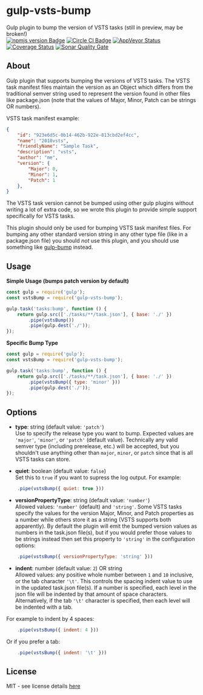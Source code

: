 # gulp-vsts-bump
Gulp plugin to bump the version of VSTS tasks  (still in preview, may be broken!)  
[![npmjs version Badge][npmjs-version-badge]][npmjs-pkg-url]
[![Circle CI Badge][circle-ci-badge]][circle-ci-url]
[![AppVeyor Status][appveyor-badge]][appveyor-url]
[![Coverage Status][coveralls-badge]][coveralls-url]
[![Sonar Quality Gate][sonar-quality-gate-badge]][sonar-url]  

## About
Gulp plugin that supports bumping the versions of VSTS tasks. The VSTS task manifest files maintain the version as an Object which differs from the traditional semver string used to represent the version found in other files like package.json (note that the values of Major, Minor, Patch can be strings OR numbers).

VSTS task manifest example:
```json
{
    "id": "923e6d5c-0b14-462b-922e-813cbd2ef4cc",
    "name": "2018vsts",
    "friendlyName": "Sample Task",
    "description": "vsts",
    "author": "me",
    "version": {
        "Major": 0,
        "Minor": 1,
        "Patch": 1
    },
}
```

The VSTS task version cannot be bumped using other gulp plugins without writing a lot of extra code, so we wrote this plugin to provide simple support specifically for VSTS tasks.  

This plugin should only be used for bumping VSTS task manifest files. For bumping any other standard version string in any other type file (like in a package.json file) you should *not* use this plugin, and you should use something like [gulp-bump][gulp-bump-pkg-url] instead.

## Usage
**Simple Usage (bumps patch version by default)**
```js
const gulp = require('gulp');
const vstsBump = require('gulp-vsts-bump');

gulp.task('tasks:bump', function () {
    return gulp.src(['./tasks/**/task.json'], { base: './' })
        .pipe(vstsBump())
        .pipe(gulp.dest('./'));
});
```

**Specific Bump Type**
```js
const gulp = require('gulp');
const vstsBump = require('gulp-vsts-bump');

gulp.task('tasks:bump', function () {
    return gulp.src(['./tasks/**/task.json'], { base: './' })
        .pipe(vstsBump({ type: 'minor' }))
        .pipe(gulp.dest('./'));
});
```

## Options

- **type**: string (default value: `'patch'`)  
Use to specify the release type you want to bump. Expected values are `'major'`, `'minor'`, or `'patch'` (default value). Technically any valid semver type (including prerelease, etc.) will be accepted, but you shouldn't use anything other than `major`, `minor`, or `patch` since that is all VSTS tasks can store.

- **quiet**: boolean (default value: `false`)  
Set this to `true` if you want to supress the log output. For example:

```js
    .pipe(vstsBump({ quiet: true }))

```  

- **versionPropertyType**: string (default value: `'number'`)  
Allowed values: `'number'` (default) and `'string'`. Some VSTS tasks specify the values for the version Major, Minor, and Patch properties as a number while others store it as a string (VSTS supports both apparently). By default the plugin will emit the bumped version values as numbers in the task.json file(s), but if you would prefer those values to be strings instead then set this property to `'string'` in the configuration options: 

```js
    .pipe(vstsBump({ versionPropertyType: 'string' }))
```  

- **indent**: number (default value: `2`) OR string  
Allowed values: any positive whole number between `1` and `10` inclusive, or the tab character `'\t'`. This controls the spacing indent value to use in the updated task.json file(s). If a number is specified, each level in the json file will be indented by that amount of space characters. Alternatively, if the tab `'\t'` character is specified, then each level will be indented with a tab. 

For example to indent by 4 spaces:  
```js
    .pipe(vstsBump({ indent: 4 }))
```  

Or if you prefer a tab:  
```js
    .pipe(vstsBump({ indent: '\t' }))
```

## License
MIT - see license details [here][license-url] 

[npmjs-version-badge]: https://img.shields.io/npm/v/gulp-vsts-bump.svg
[npmjs-pkg-url]: https://www.npmjs.com/package/gulp-vsts-bump
[circle-ci-badge]: https://circleci.com/gh/swellaby/gulp-vsts-bump.svg?style=shield
[circle-ci-url]: https://circleci.com/gh/swellaby/gulp-vsts-bump
[appveyor-badge]: https://ci.appveyor.com/api/projects/status/8574rkisuw157e8h?svg=true
[appveyor-url]: https://ci.appveyor.com/project/swellaby/gulp-vsts-bump
[sonar-quality-gate-badge]: https://sonarcloud.io/api/project_badges/measure?project=swellaby%3Agulp-vsts-bump&metric=alert_status
[sonar-url]: https://sonarcloud.io/dashboard?id=swellaby%3Agulp-vsts-bump
[gulp-bump-pkg-url]: https://www.npmjs.com/package/gulp-bump
[coveralls-badge]: https://coveralls.io/repos/github/swellaby/gulp-vsts-bump/badge.svg?branch=master
[coveralls-url]: https://coveralls.io/github/swellaby/gulp-vsts-bump?branch=master
[license-url]: LICENSE
[vsts-task-manifest-url]: https://raw.githubusercontent.com/Microsoft/vsts-task-lib/master/tasks.schema.json
